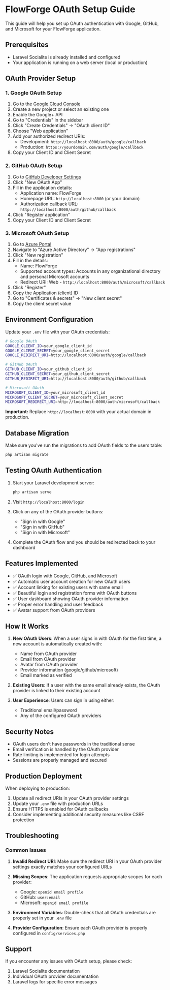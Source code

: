 # FlowForge OAuth Setup Guide

This guide will help you set up OAuth authentication with Google, GitHub, and Microsoft for your FlowForge application.

## Prerequisites

- Laravel Socialite is already installed and configured
- Your application is running on a web server (local or production)

## OAuth Provider Setup

### 1. Google OAuth Setup

1. Go to the [Google Cloud Console](https://console.cloud.google.com/)
2. Create a new project or select an existing one
3. Enable the Google+ API
4. Go to "Credentials" in the sidebar
5. Click "Create Credentials" → "OAuth client ID"
6. Choose "Web application"
7. Add your authorized redirect URIs:
   - Development: `http://localhost:8000/auth/google/callback`
   - Production: `https://yourdomain.com/auth/google/callback`
8. Copy your Client ID and Client Secret

### 2. GitHub OAuth Setup

1. Go to [GitHub Developer Settings](https://github.com/settings/developers)
2. Click "New OAuth App"
3. Fill in the application details:
   - Application name: FlowForge
   - Homepage URL: `http://localhost:8000` (or your domain)
   - Authorization callback URL: `http://localhost:8000/auth/github/callback`
4. Click "Register application"
5. Copy your Client ID and Client Secret

### 3. Microsoft OAuth Setup

1. Go to [Azure Portal](https://portal.azure.com/)
2. Navigate to "Azure Active Directory" → "App registrations"
3. Click "New registration"
4. Fill in the details:
   - Name: FlowForge
   - Supported account types: Accounts in any organizational directory and personal Microsoft accounts
   - Redirect URI: Web - `http://localhost:8000/auth/microsoft/callback`
5. Click "Register"
6. Copy the Application (client) ID
7. Go to "Certificates & secrets" → "New client secret"
8. Copy the client secret value

## Environment Configuration

Update your `.env` file with your OAuth credentials:

```bash
# Google OAuth
GOOGLE_CLIENT_ID=your_google_client_id
GOOGLE_CLIENT_SECRET=your_google_client_secret
GOOGLE_REDIRECT_URI=http://localhost:8000/auth/google/callback

# GitHub OAuth
GITHUB_CLIENT_ID=your_github_client_id
GITHUB_CLIENT_SECRET=your_github_client_secret
GITHUB_REDIRECT_URI=http://localhost:8000/auth/github/callback

# Microsoft OAuth
MICROSOFT_CLIENT_ID=your_microsoft_client_id
MICROSOFT_CLIENT_SECRET=your_microsoft_client_secret
MICROSOFT_REDIRECT_URI=http://localhost:8000/auth/microsoft/callback
```

**Important:** Replace `http://localhost:8000` with your actual domain in production.

## Database Migration

Make sure you've run the migrations to add OAuth fields to the users table:

```bash
php artisan migrate
```

## Testing OAuth Authentication

1. Start your Laravel development server:
   ```bash
   php artisan serve
   ```

2. Visit `http://localhost:8000/login`

3. Click on any of the OAuth provider buttons:
   - "Sign in with Google"
   - "Sign in with GitHub"  
   - "Sign in with Microsoft"

4. Complete the OAuth flow and you should be redirected back to your dashboard

## Features Implemented

- ✅ OAuth login with Google, GitHub, and Microsoft
- ✅ Automatic user account creation for new OAuth users
- ✅ Account linking for existing users with same email
- ✅ Beautiful login and registration forms with OAuth buttons
- ✅ User dashboard showing OAuth provider information
- ✅ Proper error handling and user feedback
- ✅ Avatar support from OAuth providers

## How It Works

1. **New OAuth Users**: When a user signs in with OAuth for the first time, a new account is automatically created with:
   - Name from OAuth provider
   - Email from OAuth provider
   - Avatar from OAuth provider
   - Provider information (google/github/microsoft)
   - Email marked as verified

2. **Existing Users**: If a user with the same email already exists, the OAuth provider is linked to their existing account

3. **User Experience**: Users can sign in using either:
   - Traditional email/password
   - Any of the configured OAuth providers

## Security Notes

- OAuth users don't have passwords in the traditional sense
- Email verification is handled by the OAuth provider
- Rate limiting is implemented for login attempts
- Sessions are properly managed and secured

## Production Deployment

When deploying to production:

1. Update all redirect URIs in your OAuth provider settings
2. Update your `.env` file with production URLs
3. Ensure HTTPS is enabled for OAuth callbacks
4. Consider implementing additional security measures like CSRF protection

## Troubleshooting

### Common Issues

1. **Invalid Redirect URI**: Make sure the redirect URI in your OAuth provider settings exactly matches your configured URLs

2. **Missing Scopes**: The application requests appropriate scopes for each provider:
   - Google: `openid email profile`
   - GitHub: `user:email`
   - Microsoft: `openid email profile`

3. **Environment Variables**: Double-check that all OAuth credentials are properly set in your `.env` file

4. **Provider Configuration**: Ensure each OAuth provider is properly configured in `config/services.php`

## Support

If you encounter any issues with OAuth setup, please check:
1. Laravel Socialite documentation
2. Individual OAuth provider documentation
3. Laravel logs for specific error messages
